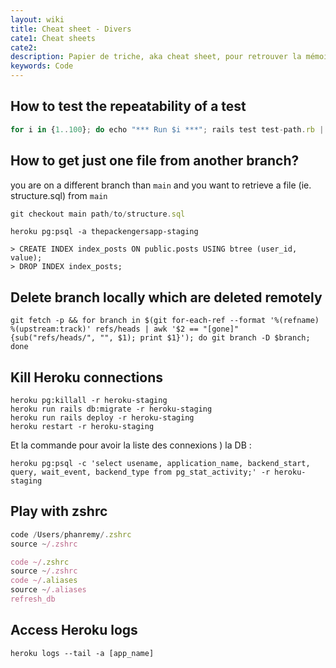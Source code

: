 ```yaml
---
layout: wiki
title: Cheat sheet - Divers
cate1: Cheat sheets
cate2:
description: Papier de triche, aka cheat sheet, pour retrouver la mémoire
keywords: Code
---
```


## How to test the repeatability of a test

```jsx
for i in {1..100}; do echo "*** Run $i ***"; rails test test-path.rb || break; done;
```

## How to get just one file from another branch?

you are on a different branch than `main` and you want to retrieve a file (ie. structure.sql) from `main`

```jsx
git checkout main path/to/structure.sql
```

```arduino
heroku pg:psql -a thepackengersapp-staging

> CREATE INDEX index_posts ON public.posts USING btree (user_id, value);
> DROP INDEX index_posts;

```

## Delete branch locally which are deleted remotely

```arduino
git fetch -p && for branch in $(git for-each-ref --format '%(refname) %(upstream:track)' refs/heads | awk '$2 == "[gone]" {sub("refs/heads/", "", $1); print $1}'); do git branch -D $branch; done
```

## Kill Heroku connections

```
heroku pg:killall -r heroku-staging
heroku run rails db:migrate -r heroku-staging
heroku run rails deploy -r heroku-staging
heroku restart -r heroku-staging
```

Et la commande pour avoir la liste des connexions ) la DB :

```
heroku pg:psql -c 'select usename, application_name, backend_start, query, wait_event, backend_type from pg_stat_activity;' -r heroku-staging
```

## Play with zshrc

```jsx
code /Users/phanremy/.zshrc
source ~/.zshrc

code ~/.zshrc
source ~/.zshrc
code ~/.aliases
source ~/.aliases
refresh_db
```

## Access Heroku logs

```
heroku logs --tail -a [app_name]
```

